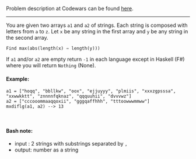 Problem description at Codewars can be found
[here](https://www.codewars.com/kata/5663f5305102699bad000056/train/python).

-------------

You are given two arrays `a1` and `a2` of strings. Each string is composed with letters from `a` to
`z`. Let `x` be any string in the first array and `y` be any string in the second array.
<br>

`Find max(abs(length(x) − length(y)))`
<br>

If `a1` and/or `a2` are empty return `-1` in each language except in Haskell (F#) where you will
return `Nothing` (None).
<br>

#### Example:
```
a1 = ["hoqq", "bbllkw", "oox", "ejjuyyy", "plmiis", "xxxzgpsssa", "xxwwkktt", "znnnnfqknaz", "qqquuhii", "dvvvwz"]
a2 = ["cccooommaaqqoxii", "gggqaffhhh", "tttoowwwmmww"]
mxdiflg(a1, a2) --> 13
```
<br>

#### Bash note:
- input : 2 strings with substrings separated by `,`
- output: number as a string
